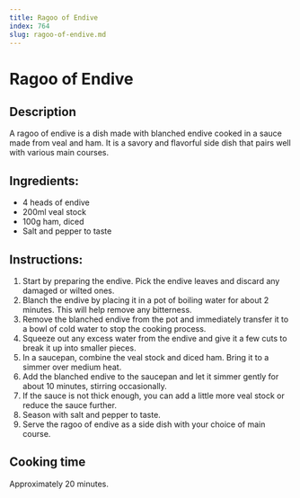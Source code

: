 ```yaml
---
title: Ragoo of Endive
index: 764
slug: ragoo-of-endive.md
---
```


# Ragoo of Endive

## Description
A ragoo of endive is a dish made with blanched endive cooked in a sauce made from veal and ham. It is a savory and flavorful side dish that pairs well with various main courses.

## Ingredients:
- 4 heads of endive
- 200ml veal stock
- 100g ham, diced
- Salt and pepper to taste

## Instructions:
1. Start by preparing the endive. Pick the endive leaves and discard any damaged or wilted ones.
2. Blanch the endive by placing it in a pot of boiling water for about 2 minutes. This will help remove any bitterness. 
3. Remove the blanched endive from the pot and immediately transfer it to a bowl of cold water to stop the cooking process.
4. Squeeze out any excess water from the endive and give it a few cuts to break it up into smaller pieces.
5. In a saucepan, combine the veal stock and diced ham. Bring it to a simmer over medium heat.
6. Add the blanched endive to the saucepan and let it simmer gently for about 10 minutes, stirring occasionally.
7. If the sauce is not thick enough, you can add a little more veal stock or reduce the sauce further.
8. Season with salt and pepper to taste.
9. Serve the ragoo of endive as a side dish with your choice of main course.

## Cooking time
Approximately 20 minutes.